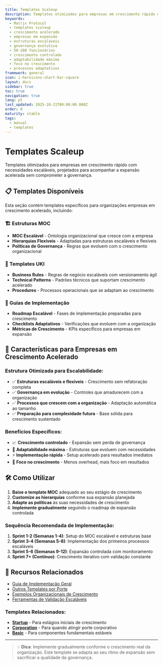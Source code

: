 ```yaml
---
title: Templates Scaleup
description: Templates otimizados para empresas em crescimento rápido com necessidades escaláveis
keywords:
  - Matrix Protocol
  - templates scaleup
  - crescimento acelerado
  - empresas em expansão
  - estruturas escaláveis
  - governança evolutiva
  - 50-200 funcionários
  - crescimento controlado
  - adaptabilidade máxima
  - foco no crescimento
  - processos adaptativos
framework: general
icon: i-heroicons-chart-bar-square
layout: docs
sidebar: true
toc: true
navigation: true
lang: pt
last_updated: 2025-10-21T00:00:00.000Z
order: 0
maturity: stable
tags:
  - manual
  - templates
---
```

# Templates Scaleup

Templates otimizados para empresas em crescimento rápido com necessidades escaláveis, projetados para acompanhar a expansão acelerada sem comprometer a governança.

## 📋 Templates Disponíveis

Esta seção contém templates específicos para organizações empresas em crescimento acelerado, incluindo:

### 🏗️ Estruturas MOC
- **MOC Escalável** - Ontologia organizacional que cresce com a empresa
- **Hierarquias Flexíveis** - Adaptadas para estruturas escaláveis e flexíveis
- **Políticas de Governança** - Regras que evoluem com o crescimento organizacional

### 📝 Templates UKI
- **Business Rules** - Regras de negócio escaláveis com versionamento ágil
- **Technical Patterns** - Padrões técnicos que suportam crescimento acelerado  
- **Procedures** - Processos operacionais que se adaptam ao crescimento

### 🚀 Guias de Implementação
- **Roadmap Escalável** - Fases de implementação preparadas para crescimento
- **Checklists Adaptativos** - Verificações que evoluem com a organização
- **Métricas de Crescimento** - KPIs específicos para empresas em expansão

## 🎯 Características para Empresas em Crescimento Acelerado

### Estrutura Otimizada para Escalabilidade:
- ✅ **Estruturas escaláveis e flexíveis** - Crescimento sem refatoração completa
- ✅ **Governança em evolução** - Controles que amadurecem com a organização
- ✅ **Processos que crescem com a organização** - Adaptação automática ao tamanho
- ✅ **Preparação para complexidade futura** - Base sólida para crescimento sustentado

### Benefícios Específicos:
- 📈 **Crescimento controlado** - Expansão sem perda de governança
- 🔄 **Adaptabilidade máxima** - Estruturas que evoluem com necessidades
- ⚡ **Implementação rápida** - Setup acelerado para resultados imediatos
- 🎯 **Foco no crescimento** - Menos overhead, mais foco em resultados

## 🛠️ Como Utilizar

1. **Baixe o template MOC** adequado ao seu estágio de crescimento
2. **Customize as hierarquias** conforme sua expansão planejada
3. **Adapte as políticas** às suas necessidades de crescimento
4. **Implemente gradualmente** seguindo o roadmap de expansão controlada

### Sequência Recomendada de Implementação:
1. **Sprint 1-2 (Semanas 1-4)**: Setup do MOC escalável e estruturas base
2. **Sprint 3-4 (Semanas 5-8)**: Implementação dos primeiros processos escaláveis
3. **Sprint 5-6 (Semanas 9-12)**: Expansão controlada com monitoramento
4. **Sprint 7+ (Contínuo)**: Crescimento iterativo com validação constante

## 📖 Recursos Relacionados

- [Guia de Implementação Geral](../..)
- [Outros Templates por Porte](..)
- [Exemplos Organizacionais de Crescimento](../../../examples)
- [Ferramentas de Validação Escaláveis](../../tools)

### Templates Relacionados:
- **[Startup](../startup)** - Para estágios iniciais de crescimento
- **[Corporation](../corporation)** - Para quando atingir porte corporativo
- **[Basic](../basic)** - Para componentes fundamentais estáveis

---

> 💡 **Dica**: Implemente gradualmente conforme o crescimento real da organização. Este template se adapta ao seu ritmo de expansão sem sacrificar a qualidade da governança.